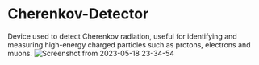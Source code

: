 # Cherenkov-Detector
Device used to detect Cherenkov radiation, useful for identifying and measuring high-energy charged particles such as protons, electrons and muons.
![Screenshot from 2023-05-18 23-34-54](https://github.com/ArturLs/Cherenkov-Detector/assets/102261011/3abfa000-b683-4e23-850b-be6bacfd2313)
